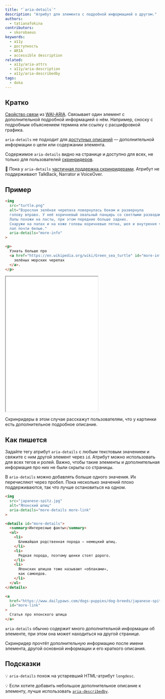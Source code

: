 ```yaml
---
title: "`aria-details`"
description: "Атрибут для элемента с подробной информацией о другом."
authors:
  - tatianafokina
contributors:
  - skorobaeus
keywords:
  - a11y
  - доступность
  - ARIA
  - accessible description
related:
  - a11y/aria-attrs
  - a11y/aria-description
  - a11y/aria-describedby
tags:
  - doka
---
```


## Кратко

[Свойство связи](/a11y/aria-attrs/#atributy-svyazi) из [WAI-ARIA](/a11y/aria-intro/#specifikaciya). Связывает один элемент с дополнительной подробной информацией о нём. Например, сноску с подробным объяснением термина или ссылку с расшифровкой графика.

`aria-details` не подходит для [доступных описаний](/a11y/accessible-names-and-descs/#dostupnoe-opisanie) — дополнительной информации о цели или содержании элемента.

Содержимое `aria-details` видно на странице и доступно для всех, не только для пользователей [скринридеров](/a11y/screenreaders/).

<aside>

👶 Пока у `aria-details` [частичная поддержка скринридерами](https://a11ysupport.io/tech/aria/aria-details_attribute). Атрибут не поддерживают TalkBack, Narrator и VoiceOver.

</aside>

## Пример

```html
<img
  src="turtle.png"
  alt="Взрослая зелёная черепаха повернулась боком и развернула
  голову вправо. У неё коричневый овальный панцирь со светлыми разводами.
  Лапы похожи на ласты, при этом передние больше задних.
  Снаружи на лапах и на коже головы коричневые пятна, шея и внутрення часть
  лап почти белые."
  aria-details="more-info"
>

<p>
  Узнать больше про
  <a href="https://en.wikipedia.org/wiki/Green_sea_turtle" id="more-info">
    зелёных морских черепах
  </a>.
</p>
```

<iframe title="Картинка с дополнительным описанием" src="demos/image-with-details/" height="440"></iframe>

Скринридеры в этом случае расскажут пользователям, что у картинки есть дополнительное подробное описание.

## Как пишется

Задайте тегу атрибут `aria-details` с любым текстовым значением и свяжите с ним другой элемент через `id`. Атрибут можно использовать для всех тегов и ролей. Важно, чтобы такие элементы и дополнительная информация про них не были скрыты со страницы.

В `aria-details` можно добавлять больше одного значения. Их перечисляют через пробел. Пока несколько значений плохо поддерживаются, так что лучше остановиться на одном.

```html
<img
  src="japanese-spitz.jpg"
  alt="Японский шпиц"
  aria-details="more-details more-link"
>

<details id="more-details">
  <summary>Интересные факты</summary>
  <ul>
    <li>
      Ближайшая родственная порода — немецкий шпиц.
    </li>
    <li>
      Редкая порода, поэтому щенки стоят дорого.
    </li>
    <li>
      Японских шпицов тоже называют «облаками»,
      как самоедов.
    </li>
  </ul>
</details>

<a
  href="https://www.dailypaws.com/dogs-puppies/dog-breeds/japanese-spitz"
  id="more-link"
>
  Статья про японского шпица
</a>
```

`aria-details` обычно содержит много дополнительной информации об элементе, при этом она может находиться на другой странице.

Скринридер прочтёт дополнительную информацию после имени элемента, другой основной информации и его краткого описания.

## Подсказки

💡 `aria-details` похож на устаревший HTML-атрибут `longdesc`.

💡 Если хотите добавить небольшое дополнительное описание к элементу, лучше использовать [`aria-describedby`](/a11y/aria-describedby/).
